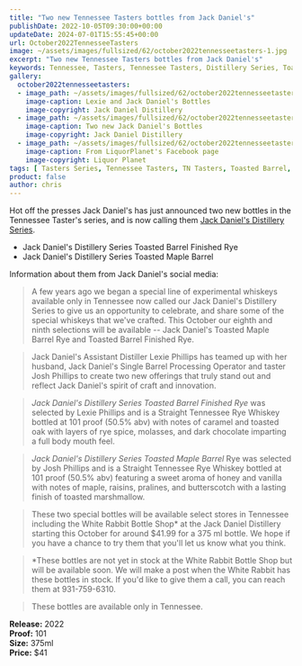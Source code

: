 ```yaml
---
title: "Two new Tennessee Tasters bottles from Jack Daniel's"
publishDate: 2022-10-05T09:30:00+00:00
updateDate: 2024-07-01T15:55:45+00:00
url: October2022TennesseeTasters
image: ~/assets/images/fullsized/62/october2022tennesseetasters-1.jpg
excerpt: "Two new Tennessee Tasters bottles from Jack Daniel's"
keywords: Tennessee, Tasters, Tennessee Tasters, Distillery Series, Toasted Barrel Finished Rye, Toasted Maple Barrel, Lexie Phillips, Josh Phillips
gallery:
  october2022tennesseetasters:
  - image_path: ~/assets/images/fullsized/62/october2022tennesseetasters-1.jpg
    image-caption: Lexie and Jack Daniel's Bottles
    image-copyright: Jack Daniel Distillery
  - image_path: ~/assets/images/fullsized/62/october2022tennesseetasters-2.jpg
    image-caption: Two new Jack Daniel's Bottles
    image-copyright: Jack Daniel Distillery
  - image_path: ~/assets/images/fullsized/62/october2022tennesseetasters-3.jpg
    image-caption: From LiquorPlanet's Facebook page
    image-copyright: Liquor Planet
tags: [ Tasters Series, Tennessee Tasters, TN Tasters, Toasted Barrel, Rye, Maple, Tasters ]
product: false
author: chris
---
```

Hot off the presses Jack Daniel's has just announced two new bottles in the Tennessee Taster's series, and is now calling them [Jack Daniel's Distillery Series](/series/tasters-distillery).

* Jack Daniel's Distillery Series Toasted Barrel Finished Rye
* Jack Daniel's Distillery Series Toasted Maple Barrel

Information about them from Jack Daniel's social media:

> A few years ago we began a special line of experimental whiskeys available only in Tennessee now called our Jack Daniel's Distillery Series to give us an opportunity to celebrate, and share some of the special whiskeys that we've crafted. This October our eighth and ninth selections will be available -- Jack Daniel's Toasted Maple Barrel Rye and Toasted Barrel Finished Rye.  

> Jack Daniel's Assistant Distiller Lexie Phillips has teamed up with her husband, Jack Daniel's Single Barrel Processing Operator and taster Josh Phillips to create two new offerings that truly stand out and reflect Jack Daniel's spirit of craft and innovation.  

> *Jack Daniel's Distillery Series Toasted Barrel Finished Rye* was selected by Lexie Phillips and is a Straight Tennessee Rye Whiskey bottled at 101 proof (50.5% abv) with notes of caramel and toasted oak with layers of rye spice, molasses, and dark chocolate imparting a full body mouth feel.  

> *Jack Daniel's Distillery Series Toasted Maple Barrel* Rye was selected by Josh Phillips and is a Straight Tennessee Rye Whiskey bottled at 101 proof (50.5% abv) featuring a sweet aroma of honey and vanilla with notes of maple, raisins, pralines, and butterscotch with a lasting finish of toasted marshmallow.  

> These two special bottles will be available select stores in Tennessee including the White Rabbit Bottle Shop* at the Jack Daniel Distillery starting this October for around $41.99 for a 375 ml bottle. We hope if you have a chance to try them that you'll let us know what you think.  

> *These bottles are not yet in stock at the White Rabbit Bottle Shop but will be available soon. We will make a post when the White Rabbit has these bottles in stock. If you'd like to give them a call, you can reach them at 931-759-6310.  

> These bottles are available only in Tennessee.



**Release:** 2022  
**Proof:** 101  
**Size:** 375ml  
**Price:** $41


